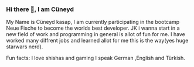 ### Hi there 👋, I am Cüneyd

My Name is Cüneyd kasap, I am currently participating in the bootcamp Neue Fische to become the worlds best developer.
JK i wanna start in a new field of work and programming in general is allot of fun for me.
I have worked many diffrent jobs and learned allot for me this is the way(yes huge starwars nerd).

Fun facts:
I love shishas and gaming
I speak German ,English and Türkish.


<!--
**CKone2k/CKone2k** is a ✨ _special_ ✨ repository because its `README.md` (this file) appears on your GitHub profile.

Here are some ideas to get you started:

- 🔭 I’m currently working on ...
- 🌱 I’m currently learning ...
- 👯 I’m looking to collaborate on ...
- 🤔 I’m looking for help with ...
- 💬 Ask me about ...
- 📫 How to reach me: ...
- 😄 Pronouns: ...
- ⚡ Fun fact: ...
-->
